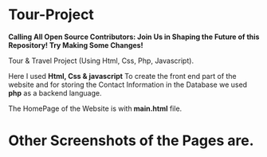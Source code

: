 # Tour-Project
<b>Calling All Open Source Contributors: Join Us in Shaping the Future of this Repository! Try Making Some Changes!</b> <br>


Tour &amp; Travel Project (Using Html, Css, Php, Javascript).

Here I used <b>Html, Css & javascript</b> To create the front end part of the website and for storing the Contact Information in the Database we used <b>php</b> as a backend language.

The HomePage of the Website is with<b> main.html</b> file.


<h1><b>Other Screenshots of the Pages are.</b></h1>


